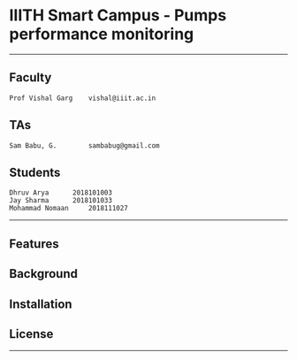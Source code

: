 # IIITH Smart Campus - Pumps performance monitoring

************************************

## Faculty
	Prof Vishal Garg	vishal@iiit.ac.in

## TAs
	Sam Babu, G.		sambabug@gmail.com

## Students
	Dhruv Arya		2018101003
	Jay Sharma		2018101033
	Mohammad Nomaan		2018111027

************************************

## Features

## Background

## Installation

## License

************************************
